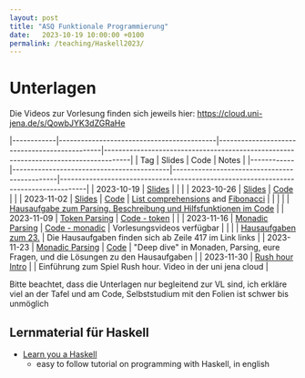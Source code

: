 ```yaml
---
layout: post
title: "ASQ Funktionale Programmierung"
date:   2023-10-19 10:00:00 +0100
permalink: /teaching/Haskell2023/
---
```

<!-- LTeX: language=de-DE -->


# Unterlagen

Die Videos zur Vorlesung finden sich jeweils hier:
<https://cloud.uni-jena.de/s/QowbJYK3dZGRaHe>

|------------|-------------------------------------------|----------------------------------------------|-------------------------------------------------------------------------------------|
| Tag        | Slides                                    | Code                                         | Notes                                                                               |
|------------|-------------------------------------------|----------------------------------------------|-------------------------------------------------------------------------------------|
| 2023-10-19 | [Slides](01.pdf)                          |                                              |                                                                                     |
| 2023-10-26 | [Slides](02.pdf)                          | [Code](02.hs)                                |                                                                                     |
| 2023-11-02 | [Slides](03.pdf)                          | [Code](03.hs)                                | [List comprehensions](03-comprehension.hs) and [Fibonacci](03-fib.hs)               |
|            |                                           |                                              | [Hausaufgabe zum Parsing. Beschreibung und Hilfsfunktionen im Code](03/homework.hs) |
| 2023-11-09 | [Token Parsing](token-parsing.pdf)        | [Code - token](tokenparsing.hs)              |                                                                                     |
| 2023-11-16 | [Monadic Parsing](monadic-parsing.pdf)    | [Code - monadic](monadicparsing.hs)          | Vorlesungsvideos verfügbar                                                          |
|            |                                           | [Hausaufgaben zum 23.](04/monadicparsing.hs) | Die Hausaufgaben finden sich ab Zeile 417 im Link links                             |
| 2023-11-23 | [Monadic Parsing](04/monadic-parsing.pdf) | [Code](04/monadicparsing.hs)                 | "Deep dive" in Monaden, Parsing, eure Fragen, und die Lösungen zu den Hausaufgaben  |
| 2023-11-30 | [Rush hour Intro](rushhour/rushhour.pdf)  |                                              | Einführung zum Spiel Rush hour. Video in der uni jena cloud                         |

Bitte beachtet, dass die Unterlagen nur begleitend zur VL sind, ich erkläre viel an der Tafel und am Code, Selbststudium mit den Folien ist schwer bis unmöglich

## Lernmaterial für Haskell

- [Learn you a Haskell](http://learnyouahaskell.com/)
  - easy to follow tutorial on programming with Haskell, in english


